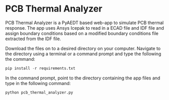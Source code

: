 # PCB Thermal Analyzer

PCB Thermal Analyzer is a PyAEDT based web-app to simulate PCB thermal response. The app uses Ansys Icepak to read in a ECAD file and IDF file and assign boundary conditions based on a modified boundary conditions file extracted from the IDF file. 

Download the files on to a desired directory on your computer. Navigate to the directory using a terminal or a command prompt 
and type the following the command:

```python
pip install -r requirements.txt
```

In the command prompt, point to the directory containing the app files and type in the following command:

```python
python pcb_thermal_analyzer.py
```

